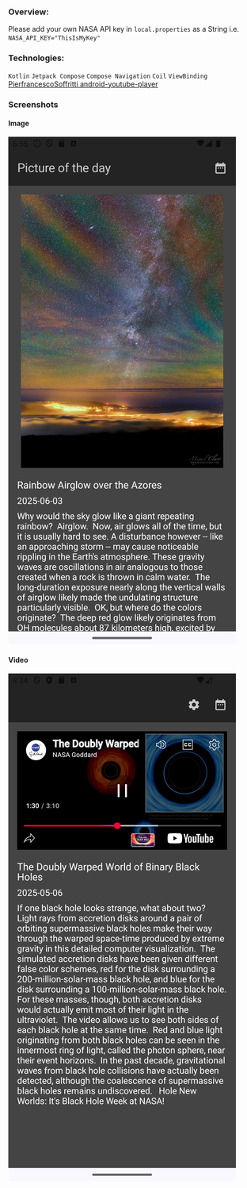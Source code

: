 ### Overview:

Please add your own NASA API key in `local.properties` as a String i.e.\
`NASA_API_KEY="ThisIsMyKey"`

### Technologies:

`Kotlin` `Jetpack Compose` `Compose Navigation` `Coil` `ViewBinding`
[PierfrancescoSoffritti android-youtube-player](https://github.com/PierfrancescoSoffritti/android-youtube-player)

### Screenshots

#### Image

![Alt text](screenshots/Screenshot_20250604_185526.png "screenshot-image")

#### Video

![Alt text](screenshots/Screenshot_20250606_203458.png "screenshot-video")
